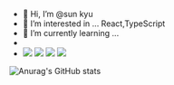 - 👋 Hi, I’m @sun kyu
- 👀 I’m interested in ... React,TypeScript
- 🌱 I’m currently learning ...
- 
- <img src="https://img.shields.io/badge/CSS3-1572B6?style=for-the-badge&logo=CSS3&logoColor=black">              <img src="https://img.shields.io/badge/HTML5-E34F26?style=for-the-badge&logo=HTML5&logoColor=black">              <img src="https://img.shields.io/badge/JavaScript-F7DF1E?style=for-the-badge&logo=JSS&logoColor=black">      <img src="https://img.shields.io/badge/JQuery-0769AD?style=for-the-badge&logo=JQuery&logoColor=black"> 

<!---
tjsrbkR/tjsrbkR is a ✨ special ✨ repository because its `README.md` (this file) appears on your GitHub profile.
You can click the Preview link to take a look at your changes.
--->


![Anurag's GitHub stats](https://github-readme-stats.vercel.app/api?username=tjsrbKR)
